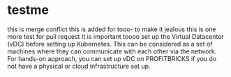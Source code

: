 # testme
this is merge conflict
this is added for tooo- to make it jealous
this is one more test for pull request
It is important toooo set up the Virtual Datacenter (vDC) before setting up Kubernetes. This can be considered as a set of machines where they can communicate with each other via the network. For hands-on approach, you can set up vDC on PROFITBRICKS if you do not have a physical or cloud infrastructure set up.
